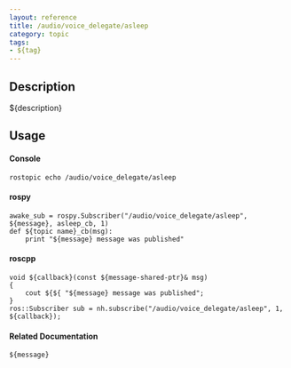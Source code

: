```yaml
---
layout: reference
title: /audio/voice_delegate/asleep
category: topic
tags: 
- ${tag}
---
```


## Description
${description}

## Usage
#### Console
```
rostopic echo /audio/voice_delegate/asleep
```

#### rospy
```
awake_sub = rospy.Subscriber("/audio/voice_delegate/asleep", ${message}, asleep_cb, 1)
def ${topic name}_cb(msg):
    print "${message} message was published"
```

#### roscpp
```
void ${callback}(const ${message-shared-ptr}& msg)
{
    cout ${${ "${message} message was published";
}
ros::Subscriber sub = nh.subscribe("/audio/voice_delegate/asleep", 1, ${callback});
```

#### Related Documentation
``${message}``  